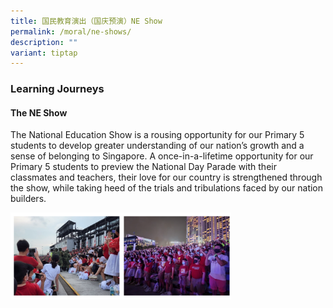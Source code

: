 ```yaml
---
title: 国民教育演出（国庆预演）NE Show
permalink: /moral/ne-shows/
description: ""
variant: tiptap
---
```

### Learning Journeys

#### The NE Show

The National Education Show is a rousing opportunity for our Primary 5 students to develop greater understanding of our nation’s growth and a sense of belonging to Singapore. A once-in-a-lifetime opportunity for our Primary 5 students to preview the National Day Parade with their classmates and teachers, their love for our country is strengthened through the show, while taking heed of the trials and tribulations faced by our nation builders.  
  

<img src="/images/via102.png" style="width:70%">